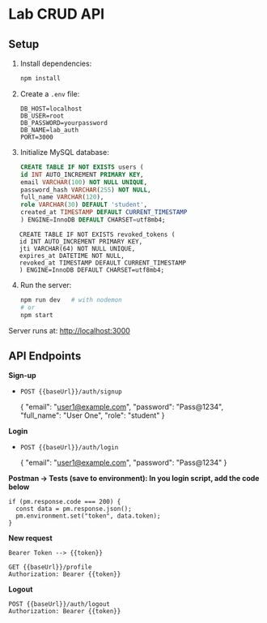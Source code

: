 # Lab CRUD API

## Setup

1. Install dependencies:
   ```sh
   npm install
   ```

2. Create a `.env` file:
   ```env
   DB_HOST=localhost
   DB_USER=root
   DB_PASSWORD=yourpassword
   DB_NAME=lab_auth
   PORT=3000
   ```

3. Initialize MySQL database:
   ```sql
   CREATE TABLE IF NOT EXISTS users (
   id INT AUTO_INCREMENT PRIMARY KEY,
   email VARCHAR(100) NOT NULL UNIQUE,
   password_hash VARCHAR(255) NOT NULL,
   full_name VARCHAR(120),
   role VARCHAR(30) DEFAULT 'student',
   created_at TIMESTAMP DEFAULT CURRENT_TIMESTAMP
   ) ENGINE=InnoDB DEFAULT CHARSET=utf8mb4;
```
   CREATE TABLE IF NOT EXISTS revoked_tokens (
   id INT AUTO_INCREMENT PRIMARY KEY,
   jti VARCHAR(64) NOT NULL UNIQUE,
   expires_at DATETIME NOT NULL,
   revoked_at TIMESTAMP DEFAULT CURRENT_TIMESTAMP
   ) ENGINE=InnoDB DEFAULT CHARSET=utf8mb4;
```

4. Run the server:
   ```sh
   npm run dev   # with nodemon
   # or
   npm start
   ```
   
Server runs at: [http://localhost:3000](http://localhost:3000)

## API Endpoints

**Sign-up**
- `POST {{baseUrl}}/auth/signup`

  {
  "email": "user1@example.com",
  "password": "Pass@1234",
  "full_name": "User One",
  "role": "student"
}

**Login**
- `POST {{baseUrl}}/auth/login`

  {
  "email": "user1@example.com",
  "password": "Pass@1234"
}

**Postman → Tests (save to environment): In you login script, add the code below**
```
if (pm.response.code === 200) {
  const data = pm.response.json();
  pm.environment.set("token", data.token);
}
```
**New request**
```
Bearer Token --> {{token}}

GET {{baseUrl}}/profile
Authorization: Bearer {{token}}
```
**Logout**
```
POST {{baseUrl}}/auth/logout
Authorization: Bearer {{token}}
```

